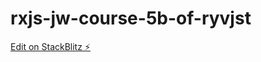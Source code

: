 # rxjs-jw-course-5b-of-ryvjst

[Edit on StackBlitz ⚡️](https://stackblitz.com/edit/rxjs-jw-course-5b-of-ryvjst)